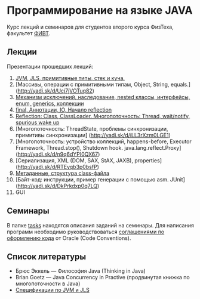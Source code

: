 # Программирование на языке JAVA

Курс лекций и семинаров для студентов второго курса ФизТеха, факультет
[ФИВТ](http://fivt.fizteh.ru).

## Лекции
Презентации прошедших лекций:

1. [JVM, JLS, примитивные типы, стек и куча.](http://yadi.sk/d/qlPOmXMluvS6)
2. [Массивы, операции с примитивными типам, Object, String, equals.]
(http://yadi.sk/d/Ucj7jVOTuq82)
3. [Механизм исключений, наследование, nested классы, интерфейсы, enum,
generics, коллекции](http://yadi.sk/d/O-tmiXHIxuhs)
4. [final, Аннотации, IO, Начало reflection](http://yadi.sk/d/auiDAoma071pm)
5. [Reflection: Class, ClassLoader. Многопоточность: Thread, wait/notify,
spurious wake up](http://yadi.sk/d/IUVaBNVg0Eh1k)
6. [Многопоточность: ThreadState, проблемы синхронизации, примитивы синхронизации]
(http://yadi.sk/d/iLL3rXzm0LGE1)
7. [Многопоточность: устройство коллекций, happens-before, Executor Framework,
Thread.stop(), Shutdown hook. java.lang.reflect.Proxy]
(http://yadi.sk/d/n9q6dYPI0QX67)
8. [Сериализация, XML (DOM, SAX, StAX, JAXB), properties]
(http://yadi.sk/d/RTEyqb3p0bsfP)
9. [Метаданные, структура class-файла](http://yadi.sk/d/zvIHFjHa0icS5)
10. [Байт-код: инструкции, пример генерации с помощью asm. JUnit]
(http://yadi.sk/d/DkPrkdxp0q7LQ)
11. GUI

## Семинары
В папке [tasks](fizteh-java-task/tree/master/tasks) находятся описания заданий на
семинары. Для написания программ необходимо руководствоваться [соглашениями
по оформлению кода](http://www.oracle.com/technetwork/java/codeconv-138413.html)
от Oracle (Code Conventions).

## Список литературы
* Брюс Эккель &mdash; Философия Java  (Thinking in Java)
* Brian Goetz &mdash; Java Concurrency in Practive (продвинутая книжка
по многопоточности в Java)
* [Спецификации по JVM и JLS](http://docs.oracle.com/javase/specs/index.html)
